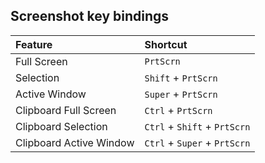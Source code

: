 ## Screenshot key bindings

| Feature | Shortcut |
| :----- | :------ |
| Full Screen | `PrtScrn` |
| Selection | `Shift` + `PrtScrn` |
| Active Window | `Super` + `PrtScrn` |
| Clipboard Full Screen | `Ctrl` + `PrtScrn` |
| Clipboard Selection | `Ctrl` + `Shift` + `PrtScrn` |
| Clipboard Active Window | `Ctrl` + `Super` + `PrtScrn` |

